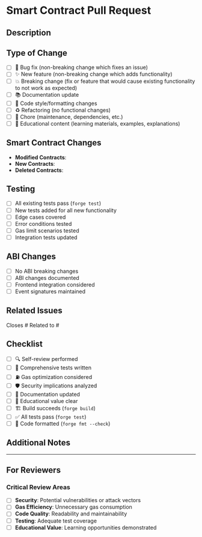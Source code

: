 # Smart Contract Pull Request

## Description
<!-- Provide a brief description of the contract changes in this PR -->

## Type of Change
<!-- Mark the relevant option with an "x" -->
- [ ] 🐛 Bug fix (non-breaking change which fixes an issue)
- [ ] ✨ New feature (non-breaking change which adds functionality)
- [ ] 💥 Breaking change (fix or feature that would cause existing functionality to not work as expected)
- [ ] 📚 Documentation update
- [ ] 🎨 Code style/formatting changes
- [ ] ♻️ Refactoring (no functional changes)
- [ ] 🔧 Chore (maintenance, dependencies, etc.)
- [ ] 📖 Educational content (learning materials, examples, explanations)

## Smart Contract Changes
<!-- List the contracts modified/added -->
- **Modified Contracts**:
- **New Contracts**:
- **Deleted Contracts**:

## Testing
<!-- Comprehensive testing is critical -->
- [ ] All existing tests pass (`forge test`)
- [ ] New tests added for all new functionality
- [ ] Edge cases covered
- [ ] Error conditions tested
- [ ] Gas limit scenarios tested
- [ ] Integration tests updated

## ABI Changes
<!-- Important for frontend integration -->
- [ ] No ABI breaking changes
- [ ] ABI changes documented
- [ ] Frontend integration considered
- [ ] Event signatures maintained

## Related Issues
Closes #
Related to #

## Checklist
- [ ] 🔍 Self-review performed
- [ ] 🧪 Comprehensive tests written
- [ ] ⛽ Gas optimization considered
- [ ] 🛡️ Security implications analyzed
- [ ] 📖 Documentation updated
- [ ] 🎯 Educational value clear
- [ ] 🏗️ Build succeeds (`forge build`)
- [ ] ✅ All tests pass (`forge test`)
- [ ] 📏 Code formatted (`forge fmt --check`)

## Additional Notes
<!-- Any additional context for reviewers -->

---

## For Reviewers
### Critical Review Areas
- [ ] **Security**: Potential vulnerabilities or attack vectors
- [ ] **Gas Efficiency**: Unnecessary gas consumption
- [ ] **Code Quality**: Readability and maintainability
- [ ] **Testing**: Adequate test coverage
- [ ] **Educational Value**: Learning opportunities demonstrated